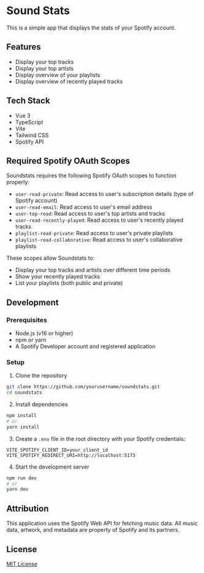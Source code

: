 # Sound Stats

This is a simple app that displays the stats of your Spotify account.

## Features

-   Display your top tracks
-   Display your top artists
-   Display overview of your playlists
-   Display overview of recently played tracks

## Tech Stack

-   Vue 3
-   TypeScript
-   Vite
-   Tailwind CSS
-   Spotify API


## Required Spotify OAuth Scopes

Soundstats requires the following Spotify OAuth scopes to function properly:

- `user-read-private`: Read access to user's subscription details (type of Spotify account)
- `user-read-email`: Read access to user's email address
- `user-top-read`: Read access to user's top artists and tracks
- `user-read-recently-played`: Read access to user's recently played tracks
- `playlist-read-private`: Read access to user's private playlists
- `playlist-read-collaborative`: Read access to user's collaborative playlists

These scopes allow Soundstats to:
- Display your top tracks and artists over different time periods
- Show your recently played tracks
- List your playlists (both public and private)

## Development

### Prerequisites
- Node.js (v16 or higher)
- npm or yarn
- A Spotify Developer account and registered application

### Setup

1. Clone the repository
```bash
git clone https://github.com/yourusername/soundstats.git
cd soundstats
```

2. Install dependencies
```bash
npm install
# or
yarn install
```

3. Create a `.env` file in the root directory with your Spotify credentials:
```env
VITE_SPOTIFY_CLIENT_ID=your_client_id
VITE_SPOTIFY_REDIRECT_URI=http://localhost:5173
```

4. Start the development server
```bash
npm run dev
# or
yarn dev
```

## Attribution

This application uses the Spotify Web API for fetching music data. All music data, artwork, and metadata are property of Spotify and its partners.

## License

[MIT License](LICENSE)
